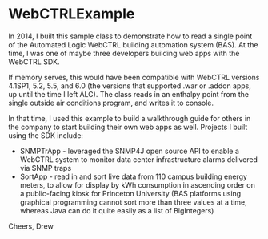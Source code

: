 # WebCTRLExample

In 2014, I built this sample class to demonstrate how to read a single point of the Automated Logic WebCTRL building automation system (BAS). At the time, I was one of maybe three developers building web apps with the WebCTRL SDK.

If memory serves, this would have been compatible with WebCTRL versions 4.1SP1, 5.2, 5.5, and 6.0 (the versions that supported .war or .addon apps, up until the time I left ALC). The class reads in an enthalpy point from the single outside air conditions program, and writes it to console.

In that time, I used this example to build a walkthrough guide for others in the company to start building their own web apps as well. Projects I built using the SDK include:

- SNMPTrApp - leveraged the SNMP4J open source API to enable a WebCTRL system to monitor data center infrastructure alarms delivered via SNMP traps
- SortApp - read in and sort live data from 110 campus building energy meters, to allow for display by kWh consumption in ascending order on a public-facing kiosk for Princeton University (BAS platforms using graphical programming cannot sort more than three values at a time, whereas Java can do it quite easily as a list of BigIntegers)

Cheers,
Drew
